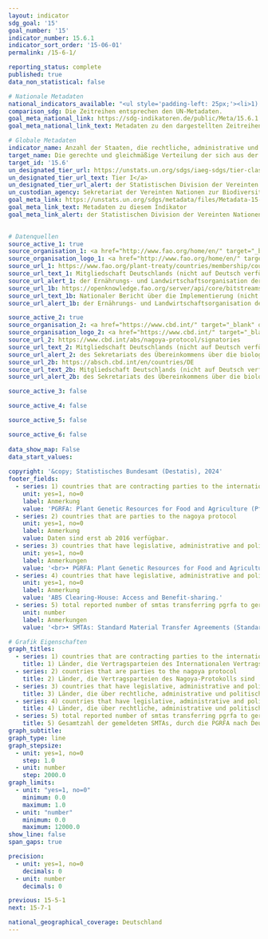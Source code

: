 ```yaml
---
layout: indicator    
sdg_goal: '15'    
goal_number: '15'    
indicator_number: 15.6.1    
indicator_sort_order: '15-06-01'    
permalink: /15-6-1/    

reporting_status: complete    
published: true    
data_non_statistical: false    

# Nationale Metadaten    
national_indicators_available: "<ul style='padding-left: 25px;'><li>1) Länder, die Vertragsparteien des Internationalen Vertrags über PGRFA sind</li> <li> 2) Länder, die Vertragsparteien des Nagoya-Protokolls sind</li> <li> 3) Länder, die über rechtliche, administrative und politische Rahmenbedingungen oder Maßnahmen verfügen, die über das Online-Berichtssystem zur Einhaltung des Internationalen Vertrags über PGRFA gemeldet wurden</li> <li> 4) Länder, die über rechtliche, administrative und politische Rahmenbedingungen oder Maßnahmen verfügen, die dem ABS Clearing-House gemeldet wurden</li> <li> 5) Gesamtzahl der gemeldeten SMTAs, durch die PGRFA nach Deutschland übertragen werden</li></ul>"    
comparison_sdg: Die Zeitreihen entsprechen den UN-Metadaten.    
goal_meta_national_link: https://sdg-indikatoren.de/public/Meta/15.6.1.pdf
goal_meta_national_link_text: Metadaten zu den dargestellten Zeitreihen    

# Globale Metadaten    
indicator_name: Anzahl der Staaten, die rechtliche, administrative und politische Rahmenbedingungen geschaffen haben, um Vorteile gerecht und gleichmäßig zu verteilen    
target_name: Die gerechte und gleichmäßige Verteilung der sich aus der Nutzung der genetischen Ressourcen ergebenden Vorteile und den angemessenen Zugang zu diesen Ressourcen fördern, wie auf internationaler Ebene vereinbart    
target_id: '15.6'    
un_designated_tier_url: https://unstats.un.org/sdgs/iaeg-sdgs/tier-classification/'    
un_designated_tier_url_text: Tier I</a>    
un_designated_tier_url_alert: der Statistischen Division der Vereinten Nationen    
un_custodian_agency: Sekretariat der Vereinten Nationen zur Biodiversitätskonvention (CBD-Secretariat)    
goal_meta_link: https://unstats.un.org/sdgs/metadata/files/Metadata-15-06-01.pdf    
goal_meta_link_text: Metadaten zu diesem Indikator    
goal_meta_link_alert: der Statistischen Division der Vereinten Nationen    
    

# Datenquellen
source_active_1: true
source_organisation_1: <a href="http://www.fao.org/home/en/" target="_blank" onclick="return confirm_alert('der Ernährungs- und Landwirtschaftsorganisation der Vereinten Nationen','De');"> Ernährungs- und Landwirtschaftsorganisation der Vereinten Nationen </a>
source_organisation_logo_1: <a href="http://www.fao.org/home/en/" target="_blank" onclick="return confirm_alert('der Ernährungs- und Landwirtschaftsorganisation der Vereinten Nationen','De');"><img src="https://sdg-indikatoren.de/public/OrgImgDe/fao.png" alt="Logo fao" style="height:60px; width:148px"/></a>
source_url_1: https://www.fao.org/plant-treaty/countries/membership/country-details/en/c/359285/?iso3=DEU
source_url_text_1: Mitgliedschaft Deutschlands (nicht auf Deutsch verfügbar)
source_url_alert_1: der Ernährungs- und Landwirtschaftsorganisation der Vereinten Nationen
source_url_1b: https://openknowledge.fao.org/server/api/core/bitstreams/06f5ae34-a69f-4dae-8474-a7caabc58f21/content
source_url_text_1b: Nationaler Bericht über die Implementierung (nicht auf Deutsch verfügbar)
source_url_alert_1b: der Ernährungs- und Landwirtschaftsorganisation der Vereinten Nationen

source_active_2: true
source_organisation_2: <a href="https://www.cbd.int/" target="_blank" onclick="return confirm_alert('des Sekretariats des Übereinkommens über die biologische Vielfalt','De');"> Sekretariat des Übereinkommens über die biologische Vielfalt </a>
source_organisation_logo_2: <a href="https://www.cbd.int/" target="_blank" onclick="return confirm_alert('des Sekretariats des Übereinkommens über die biologische Vielfalt','De');"><img src="https://sdg-indikatoren.de/public/OrgImgDe/cbd.png" alt="Logo cbd" style="height:60px; width:148px"/></a>
source_url_2: https://www.cbd.int/abs/nagoya-protocol/signatories
source_url_text_2: Mitgliedschaft Deutschlands (nicht auf Deutsch verfügbar)
source_url_alert_2: des Sekretariats des Übereinkommens über die biologische Vielfalt
source_url_2b: https://absch.cbd.int/en/countries/DE
source_url_text_2b: Mitgliedschaft Deutschlands (nicht auf Deutsch verfügbar)
source_url_alert_2b: des Sekretariats des Übereinkommens über die biologische Vielfalt

source_active_3: false

source_active_4: false

source_active_5: false

source_active_6: false
    
data_show_map: False    
data_start_values:     
    
copyright: '&copy; Statistisches Bundesamt (Destatis), 2024'    
footer_fields:
  - series: 1) countries that are contracting parties to the international treaty on pgrfa
    unit: yes=1, no=0
    label: Anmerkung
    value: 'PGRFA: Plant Genetic Resources for Food and Agriculture (Pflanzengenetische Ressourcen für Ernährung und Landwirtschaft).'
  - series: 2) countries that are parties to the nagoya protocol
    unit: yes=1, no=0
    label: Anmerkung
    value: Daten sind erst ab 2016 verfügbar.
  - series: 3) countries that have legislative, administrative and policy framework or measures reported through the online reporting system on compliance of the international treaty on pgrfa
    unit: yes=1, no=0
    label: Anmerkungen
    value: '<br>• PGRFA: Plant Genetic Resources for Food and Agriculture (Pflanzengenetische Ressourcen für Ernährung und Landwirtschaft).<br>• Die Zeitreihe bezieht sich auf das Online-Berichtssystem. Die Rahmenbedingungen und Maßnahmen bestanden schon vorher. <br>• Daten sind erst ab 2016 verfügbar.'
  - series: 4) countries that have legislative, administrative and policy framework or measures reported to the abs clearing-house
    unit: yes=1, no=0
    label: Anmerkung
    value: 'ABS Clearing-House: Access and Benefit-sharing.'
  - series: 5) total reported number of smtas transferring pgrfa to germany
    unit: number
    label: Anmerkungen
    value: '<br>• SMTAs: Standard Material Transfer Agreements (Standard-Materialtransfervereinbarungen).<br>• PGRFA: Plant Genetic Resources for Food and Agriculture (Pflanzengenetische Ressourcen für Ernährung und Landwirtschaft).<br>• Daten sind erst ab 2012 verfügbar.'    

# Grafik Eigenschaften    
graph_titles:
  - series: 1) countries that are contracting parties to the international treaty on pgrfa
    title: 1) Länder, die Vertragsparteien des Internationalen Vertrags über PGRFA sind
  - series: 2) countries that are parties to the nagoya protocol
    title: 2) Länder, die Vertragsparteien des Nagoya-Protokolls sind
  - series: 3) countries that have legislative, administrative and policy framework or measures reported through the online reporting system on compliance of the international treaty on pgrfa
    title: 3) Länder, die über rechtliche, administrative und politische Rahmenbedingungen oder Maßnahmen verfügen, die über das Online-Berichtssystem zur Einhaltung des Internationalen Vertrags über PGRFA gemeldet wurden
  - series: 4) countries that have legislative, administrative and policy framework or measures reported to the abs clearing-house
    title: 4) Länder, die über rechtliche, administrative und politische Rahmenbedingungen oder Maßnahmen verfügen, die dem ABS Clearing-House gemeldet wurden
  - series: 5) total reported number of smtas transferring pgrfa to germany
    title: 5) Gesamtzahl der gemeldeten SMTAs, durch die PGRFA nach Deutschland übertragen werden
graph_subtitle:     
graph_type: line
graph_stepsize: 
  - unit: yes=1, no=0
    step: 1.0
  - unit: number
    step: 2000.0    
graph_limits:
  - unit: "yes=1, no=0"
    minimum: 0.0
    maximum: 1.0
  - unit: "number"
    minimum: 0.0
    maximum: 12000.0
show_line: false
span_gaps: true

precision:
  - unit: yes=1, no=0
    decimals: 0
  - unit: number
    decimals: 0    

previous: 15-5-1    
next: 15-7-1    

national_geographical_coverage: Deutschland    
---
```


<span></span>